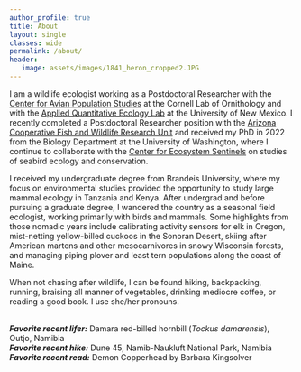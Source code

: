 ```yaml
---
author_profile: true
title: About
layout: single
classes: wide
permalink: /about/
header:
   image: assets/images/1841_heron_cropped2.JPG
---
```


I am a wildlife ecologist working as a Postdoctoral Researcher with the [Center for Avian Population Studies](https://www.birds.cornell.edu/home/center-for-avian-population-studies/) at the Cornell Lab of Ornithology
and with the [Applied Quantitative Ecology Lab](https://gavinmjones.com/) at the University of New Mexico.
I recently completed a Postdoctoral Researcher position with the [Arizona Cooperative Fish and Wildlife Research Unit](https://www1.usgs.gov/coopunits/unit/Arizona) and 
received my PhD in 2022 from the Biology Department at the University of Washington, where I continue to collaborate with the [Center for Ecosystem Sentinels](https://ecosystemsentinels.org/) on studies of seabird ecology and conservation.

I received my undergraduate degree from Brandeis University, where my focus on environmental studies
provided the opportunity to study large mammal ecology in Tanzania and Kenya. 
After undergrad and before pursuing a graduate degree, I wandered the country as a seasonal field ecologist, 
working primarily with birds and mammals. Some highlights from those nomadic years include calibrating
activity sensors for elk in Oregon, mist-netting yellow-billed cuckoos in the Sonoran Desert, skiing
after American martens and other mesocarnivores in snowy Wisconsin forests, and managing piping plover
and least tern populations along the coast of Maine.

When not chasing after wildlife, I can be found hiking, backpacking, running, braising all manner of vegetables, drinking mediocre coffee, or reading a good book. I use she/her pronouns.
<br>
<br>


___Favorite recent lifer:___ Damara red-billed hornbill (_Tockus damarensis_), Outjo, Namibia <br>
___Favorite recent hike:___ Dune 45, Namib-Naukluft National Park, Namibia <br>
___Favorite recent read:___ Demon Copperhead by Barbara Kingsolver <br>
<br>
